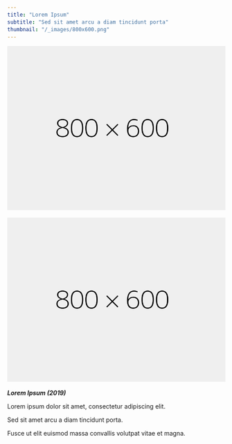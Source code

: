 ```yaml
---
title: "Lorem Ipsum"
subtitle: "Sed sit amet arcu a diam tincidunt porta"
thumbnail: "/_images/800x600.png"
---
```


![dummy image](/_images/800x600.png)

![dummy image](/_images/800x600.png)

_**Lorem Ipsum (2019)**_

Lorem ipsum dolor sit amet, consectetur adipiscing elit.

Sed sit amet arcu a diam tincidunt porta.

Fusce ut elit euismod massa convallis volutpat vitae et magna.
